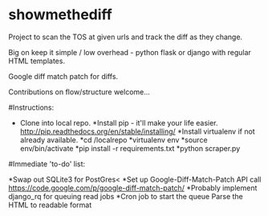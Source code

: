 # showmethediff
Project to scan the TOS at given urls and track the diff as they change. 

Big on keep it simple / low overhead - python flask or django with regular HTML templates. 


Google diff match patch for diffs.

Contributions on flow/structure welcome...
  
#Instructions:

* Clone into local repo.
*Install pip - it'll make your life easier. http://pip.readthedocs.org/en/stable/installing/
*Install virtualenv if not already available.
*cd /localrepo
*virtualenv env
*source env/bin/activate
*pip install -r requirements.txt
*python scraper.py

#Immediate 'to-do' list:

*Swap out SQLite3 for PostGres<
*Set up Google-Diff-Match-Patch API call https://code.google.com/p/google-diff-match-patch/
*Probably implement django_rq for queuing read jobs
*Cron job to start the queue
Parse the HTML to readable format


